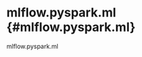 # mlflow.pyspark.ml {#mlflow.pyspark.ml}

<div class="automodule" markdown="1" members="" undoc-members=""
show-inheritance="">

mlflow.pyspark.ml

</div>
